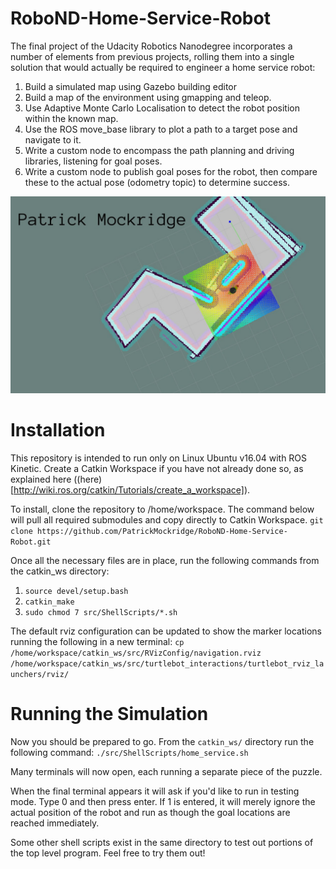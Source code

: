 # RoboND-Home-Service-Robot

The final project of the Udacity Robotics Nanodegree incorporates a number of elements from previous projects, rolling them into a single solution that would actually be required to engineer a home service robot:
1. Build a simulated map using Gazebo building editor
2. Build a map of the environment using gmapping and teleop.
3. Use Adaptive Monte Carlo Localisation to detect the robot position within the known map.
4. Use the ROS move_base library to plot a path to a target pose and navigate to it.
5. Write a custom node to encompass the path planning and driving libraries, listening for goal poses.
6. Write a custom node to publish goal poses for the robot, then compare these to the actual pose (odometry topic) to determine success.

![Home Service Robot Image](./Home-Service.jpg?raw=true "Home Service Robot In Action")

# Installation
This repository is intended to run only on Linux Ubuntu v16.04 with ROS Kinetic. Create a Catkin Workspace if you have not already done so, as explained here ((here)[http://wiki.ros.org/catkin/Tutorials/create_a_workspace]).

To install, clone the repository to /home/workspace. The command below will pull all required submodules and copy directly to Catkin Workspace.
`git clone https://github.com/PatrickMockridge/RoboND-Home-Service-Robot.git`

Once all the necessary files are in place, run the following commands from the catkin_ws directory:
1. `source devel/setup.bash`
2. `catkin_make`
3. `sudo chmod 7 src/ShellScripts/*.sh`

The default rviz configuration can be updated to show the marker locations running the following in a new terminal:
`cp /home/workspace/catkin_ws/src/RVizConfig/navigation.rviz /home/workspace/catkin_ws/src/turtlebot_interactions/turtlebot_rviz_launchers/rviz/`

# Running the Simulation
Now you should be prepared to go. From the `catkin_ws/` directory run the following command:
`./src/ShellScripts/home_service.sh`

Many terminals will now open, each running a separate piece of the puzzle.

When the final terminal appears it will ask if you'd like to run in testing mode. Type 0 and then press enter. If 1 is entered, it will merely ignore the actual position of the robot and run as though the goal locations are reached immediately.

Some other shell scripts exist in the same directory to test out portions of the top level program. Feel free to try them out!
